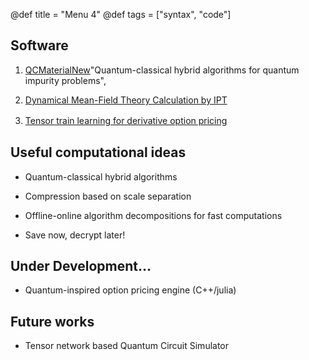 @def title = "Menu 4"
@def tags = ["syntax", "code"]


## Software

1. [QCMaterialNew](https://github.com/sakurairihito/QCMaterialNew)"Quantum-classical hybrid algorithms for quantum impurity problems", 

2. [Dynamical Mean-Field Theory Calculation by IPT](https://spm-lab.github.io/sparse-ir-tutorial/src/DMFT_IPT_jl.html)

3. [Tensor train learning for derivative option pricing](https://arxiv.org/abs/2203.02804)　


## Useful computational ideas

- Quantum-classical hybrid algorithms

- Compression based on scale separation

- Offline-online algorithm decompositions for fast computations

- Save now, decrypt later!


## Under Development...

- Quantum-inspired option pricing engine (C++/julia)

## Future works

- Tensor network based Quantum Circuit Simulator